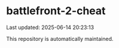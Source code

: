 # battlefront-2-cheat

Last updated: 2025-06-14 20:23:13

This repository is automatically maintained.
